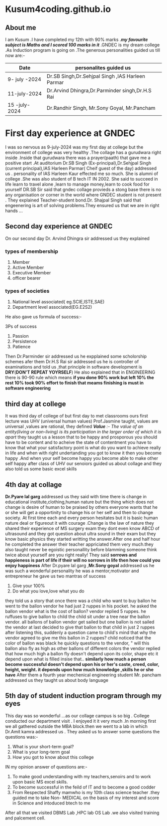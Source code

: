 # Kusum4coding.github.io
## About me
I am Kusum .I have completed my 12th with 90% marks ._**my favourite subject is Maths and I scored 100 marks in it**_  .GNDEC is my dream  college .As Induction program is going on .The generous personalities guided us till now are:-

|  Date  | personalites guided us  |
|--------|-------------------------|
| 9- july -2024| Dr.SB Singh,Dr.Sehjpal Singh ,IAS Harleen Parmar|
| 11-july-2024 | Dr.Arvind Dhingra,Dr.Parminder singh,Dr.H.S Rai |
| 15 -july-2024| Dr.Randhir Singh, Mr.Sony Goyal, Mr.Pancham|

# First day experience at GNDEC

I was so nervous as 9-july-2024 was my first day  at college but the environment of  college was very healthy .The collage has a gurudwara right inside .Inside that gurudwara there was a prayer(paath) that gave me a positive start .At auditorium Dr.SB Singh (Ex-principal),Dr.Sehjpal Singh (current principal),IAS Harleen Parmar( Cheif guest of the day) addressed us . personality of IAS Harleen Kaur effected me so much. She is alumni of college .She was also student of B tech IT IN 2002. She said to succeed in life learn to travel alone ,learn to manage money,learn to cook food for yourself  DR.SB Sir said that gndec collage provieds a stong base there is no any organisation or corner in the world where GNDEC student is not present . They explained Teacher-student bond.Dr. Shajpal Singh said that engeenering is art of solving problems.They ensured us that we are in right hands ...

## Second day experience at GNDEC
 
  On our second day Dr. Arvind Dhingra sir addressed us they explained 
  
   ### types of membership
   1. Member
   2. Active Member
   3. Executive Member
   4. officer bearer
 
 ###  types of societies
 
 1. National level associated( eg.SCIE,ISTE,SAE)
2. Department level associated(EG.E2S2)
 
He also gave us formula of success:-

 3Ps of success
 
1. Passion
2. Persistence
3. Patience
                                   
Then Dr.Parminder sir addressed us he expplained some scholorship schemes afer them Dr.H.S Rai sir addressed us he is controller of examinations and told us ,that principle in software development is **DRY**(**DON'T REPEAT YOYRSELF**)  He also explained that in ENGINEERING there is 90-90 rule which means  **if you done 90% work but left 10% the rest 10% took 90% effort to finish that meams finishing is must in software engineering** 

## third day at college
 
 It was third day of college of but first day to met classrooms ours first lecture was UHV (universal human values) Prof.Jasmine taught, values are universal ,values are rational, they defined _**Value** :- The value of an entity(living or non-living) is its participation in the larger order of which it is apart_  they taught us a lesson that to be happy and prosporous you should have to be content and to acheive the state of contentment you have to know that what your satisfactory point is what do you want to achieve really in life and when with right undertanding you got to know it then you become happy .And when your self become happy you become able to make other self happy after class of UHV our senoiors guided us about collage and they also told us some basic excel skills
 
## 4th day at collage
 
 **Dr.Pyare lal garg** addressed us they said with time there is change in educational institute,clothing,human nature but the thing which does not change is desire of human to be praised by others everyone wants that he or she will get a opportinity to change  his or her self and then to change society. At first time each and every person hesitates but it is basic human nature deal or figureout it with courage .Change is the law of nature they shared their experience of MS surgery exam they dont even know ABCD of ultrasound and they got question about ultra sound in their exam but they know basic physics they started writting the answer.After one and half hour he completed the answer their teacher appriciated them very much.they also taught never be egoistic personallity before blamming someone think twice about yourself are you right really! They said **sorrows and happieness is part of life if their will no sorrows in life then how could you enjoy happiness**
 After Dr.pyare lal garg ,**Mr.Sony goyal** addressed us he was such a wonderful personality he was a mentor,motivator and entrepreneur he gave us two mantras of success
 1. Give your 100%
2. Do what you love,love what you do

   
  they told us a story that once there was a child who want to buy ballon he went to the ballon vendor he had just 2 ruppes in his pocket. he asked the ballon vendor what is the cost of ballon? vendor replied 5 ruppes. he ruffuses to give ballon to child the child sit under a tree near the ballon vendor. all ballons of ballon vendor get sailed but one ballon is not sailed the vendor at last decided to give that ballon to that child in just 2 ruppes after listening this, suddenly a question came to child's mind that why the vendor agreed to give me this ballon in 2 ruppes? child noticed  that the color of ballon was black he quickly questions to the vendor, " will this ballon also fly as high as other ballons of different colors the vendor replied that how much  high a ballon fly doesn't depend upon its color, shape etc it depend upon what is filled insise that.. **similarly how much a person become successful doesn't depend upon his or her's caste, creed, color, height, weight. it depends upon how much knowledge ,skills he or she have** After them a fourth year mechenical engineering student Mr. pancham addressed us  they taught us  about body language

## 5th day of student induction program through my eyes  
 
  This day was so wonderful ...as our collage campus is so big . College conducted our department visit . I enjoyed it it very much .In morning first we all gathered outside the MBA block.then we went to a lab in which Dr.Amit kamra addressed us . They asked us to answer some questions the questions was:-
  
  1. What is your short-term goal?
2. What is your long-term goal
3. How you got to know about this college
   
 IN my opinion answer of  questions are:-
 
1. To make good understanding with my teachers,senoirs and to work upon basic MS excel skills.
2. To become successful in the feild of IT and to become a good codder
3. From Respected Shaffy mamwho is my 10th class science teacher .they guided me to take Non- MEDICAL on the basis of my interest and score in Science and intoduced btech to me


After all that we visited DBMS Lab ,HPC lab OS Lab .we also visited training and palcement cell.                             
  
   
   

